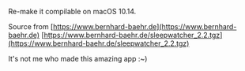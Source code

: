 Re-make it compilable on macOS 10.14.

Source from [https://www.bernhard-baehr.de](https://www.bernhard-baehr.de) [https://www.bernhard-baehr.de/sleepwatcher_2.2.tgz](https://www.bernhard-baehr.de/sleepwatcher_2.2.tgz)

It's not me who made this amazing app :~)